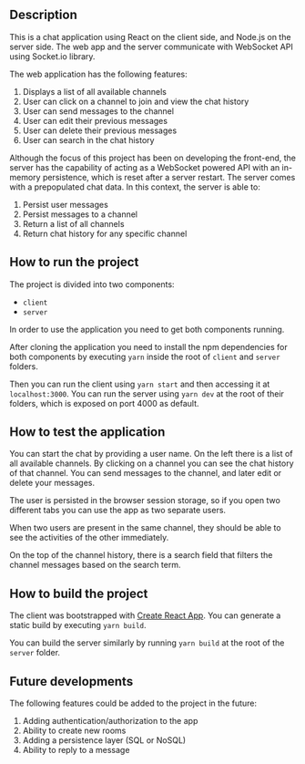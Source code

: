## Description

This is a chat application using React on the client side, and Node.js on the server side. The web app and the server communicate with WebSocket API using Socket.io library.

The web application has the following features:

1. Displays a list of all available channels
2. User can click on a channel to join and view the chat history
3. User can send messages to the channel
4. User can edit their previous messages
5. User can delete their previous messages
6. User can search in the chat history

Although the focus of this project has been on developing the front-end, the server has the capability of acting as a WebSocket powered API with an in-memory persistence, which is reset after a server restart. The server comes with a prepopulated chat data. In this context, the server is able to:

1. Persist user messages
2. Persist messages to a channel
3. Return a list of all channels
4. Return chat history for any specific channel

## How to run the project

The project is divided into two components:

- `client`
- `server` 

In order to use the application you need to get both components running.

After cloning the application you need to install the npm dependencies for both components by executing `yarn` inside the root of `client` and `server` folders.

Then you can run the client using `yarn start` and then accessing it at `localhost:3000`. You can run the server using `yarn dev` at the root of their folders, which is exposed on port 4000 as default.

## How to test the application

You can start the chat by providing a user name. On the left there is a list of all available channels. By clicking on a channel you can see the chat history of that channel. You can send messages to the channel, and later edit or delete your messages.

The user is persisted in the browser session storage, so if you open two different tabs you can use the app as two separate users.

When two users are present in the same channel, they should be able to see the activities of the other immediately.

On the top of the channel history, there is a search field that filters the channel messages based on the search term.

## How to build the project

The client was bootstrapped with [Create React App](https://github.com/facebook/create-react-app). You can generate a static build by executing `yarn build`.

You can build the server similarly by running `yarn build` at the root of the `server` folder.

## Future developments

The following features could be added to the project in the future:

1. Adding authentication/authorization to the app
2. Ability to create new rooms
3. Adding a persistence layer (SQL or NoSQL)
4. Ability to reply to a message